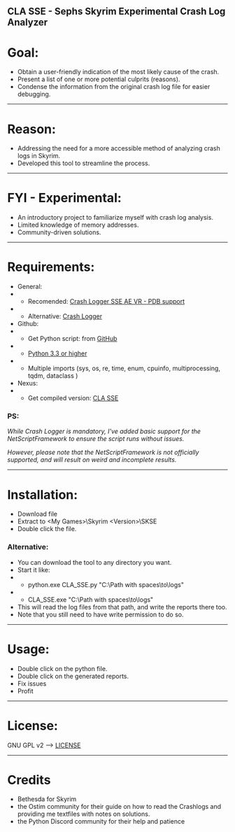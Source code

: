 CLA SSE - Sephs Skyrim Experimental Crash Log Analyzer
-------------------------------------------------------

# Goal:
- Obtain a user-friendly indication of the most likely cause of the crash.
- Present a list of one or more potential culprits (reasons).
- Condense the information from the original crash log file for easier debugging.

----

# Reason:
- Addressing the need for a more accessible method of analyzing crash logs in Skyrim.
- Developed this tool to streamline the process.

----

# FYI - Experimental:
- An introductory project to familiarize myself with crash log analysis.
- Limited knowledge of memory addresses.
- Community-driven solutions.

----

# Requirements:
* General:
* * Recomended: [Crash Logger SSE AE VR - PDB support](https://www.nexusmods.com/skyrimspecialedition/mods/59818)
* * Alternative: [Crash Logger](https://www.nexusmods.com/skyrimspecialedition/mods/59596)
* Github:
* * Get Python script: from [GitHub](https://github.com/sri-arjuna/SSE-CLA)
* * [Python 3.3 or higher](https://www.python.org/downloads/) 
* * Multiple imports (sys, os, re, time, enum, cpuinfo, multiprocessing, tqdm, dataclass )
* Nexus:
* * Get compiled version: [CLA SSE](https://www.nexusmods.com/skyrimspecialedition/mods/89860)


### PS:
*While Crash Logger is mandatory, I've added basic support for the NetScriptFramework to ensure the script runs without issues.* 

*However, please note that the NetScriptFramework is not officially supported, and will result on weird and incomplete results.*

----

# Installation:
* Download file
* Extract to \<My Games\>\Skyrim \<Version\>\SKSE
* Double click the file.

### Alternative:

- You can download the tool to any directory you want.
- Start it like: 
- - python.exe CLA_SSE.py "C:\Path with spaces\to\logs"
- - CLA_SSE.exe "C:\Path with spaces\to\logs"
- This will read the log files from that path, and write the reports there too.
- Note that you still need to have write permission to do so.

----

# Usage:
* Double click on the python file.
* Double click on the generated reports.
* Fix issues
* Profit

----

# License:
GNU GPL v2 --> [LICENSE](./LICENSE)

----

# Credits
- Bethesda for Skyrim
- the Ostim community for their guide on how to read the Crashlogs and providing me textfiles with notes on solutions.
- the Python Discord community for their help and patience
